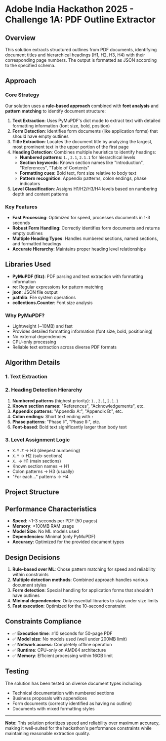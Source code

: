 # Adobe India Hackathon 2025 - Challenge 1A: PDF Outline Extractor

## Overview

This solution extracts structured outlines from PDF documents, identifying document titles and hierarchical headings (H1, H2, H3, H4) with their corresponding page numbers. The output is formatted as JSON according to the specified schema.

## Approach

### Core Strategy
Our solution uses a **rule-based approach** combined with **font analysis** and **pattern matching** to identify document structure:

1. **Text Extraction**: Uses PyMuPDF's dict mode to extract text with detailed formatting information (font size, bold, position)
2. **Form Detection**: Identifies form documents (like application forms) that should have empty outlines
3. **Title Extraction**: Locates the document title by analyzing the largest, most prominent text in the upper portion of the first page
4. **Heading Detection**: Combines multiple heuristics to identify headings:
   - **Numbered patterns**: `1.`, `2.1`, `2.1.1` for hierarchical levels
   - **Section keywords**: Known section names like "Introduction", "References", "Table of Contents"
   - **Formatting cues**: Bold text, font size relative to body text
   - **Pattern recognition**: Appendix patterns, colon endings, phase indicators
5. **Level Classification**: Assigns H1/H2/H3/H4 levels based on numbering depth and content patterns

### Key Features
- **Fast Processing**: Optimized for speed, processes documents in 1-3 seconds
- **Robust Form Handling**: Correctly identifies form documents and returns empty outlines
- **Multiple Heading Types**: Handles numbered sections, named sections, and formatted headings
- **Accurate Hierarchy**: Maintains proper heading level relationships

## Libraries Used

- **PyMuPDF (fitz)**: PDF parsing and text extraction with formatting information
- **re**: Regular expressions for pattern matching
- **json**: JSON file output
- **pathlib**: File system operations
- **collections.Counter**: Font size analysis

### Why PyMuPDF?
- Lightweight (~10MB) and fast
- Provides detailed formatting information (font size, bold, positioning)
- No external dependencies
- CPU-only processing
- Reliable text extraction across diverse PDF formats

## Algorithm Details

### 1. Text Extraction

### 2. Heading Detection Hierarchy
1. **Numbered patterns** (highest priority): `1.`, `2.1`, `2.1.1`
2. **Known section names**: "References", "Acknowledgements", etc.
3. **Appendix patterns**: "Appendix A:", "Appendix B:", etc.
4. **Colon endings**: Short text ending with `:` 
5. **Phase patterns**: "Phase I:", "Phase II:", etc.
6. **Font-based**: Bold text significantly larger than body text

### 3. Level Assignment Logic
- `X.Y.Z` → H3 (deepest numbering)
- `X.Y` → H2 (sub-sections)
- `X.` → H1 (main sections)
- Known section names → H1
- Colon patterns → H3 (usually)
- "For each..." patterns → H4

## Project Structure


## Performance Characteristics

- **Speed**: ~1-3 seconds per PDF (50 pages)
- **Memory**: <100MB RAM usage
- **Model Size**: No ML models used
- **Dependencies**: Minimal (only PyMuPDF)
- **Accuracy**: Optimized for the provided document types

## Design Decisions

1. **Rule-based over ML**: Chose pattern matching for speed and reliability within constraints
2. **Multiple detection methods**: Combined approach handles various document styles
3. **Form detection**: Special handling for application forms that shouldn't have outlines
4. **Minimal dependencies**: Only essential libraries to stay under size limits
5. **Fast execution**: Optimized for the 10-second constraint

## Constraints Compliance

- ✅ **Execution time**: ≤10 seconds for 50-page PDF
- ✅ **Model size**: No models used (well under 200MB limit)
- ✅ **Network access**: Completely offline operation
- ✅ **Runtime**: CPU-only on AMD64 architecture
- ✅ **Memory**: Efficient processing within 16GB limit

## Testing

The solution has been tested on diverse document types including:
- Technical documentation with numbered sections
- Business proposals with appendices
- Form documents (correctly identified as having no outline)
- Documents with mixed formatting styles

---

**Note**: This solution prioritizes speed and reliability over maximum accuracy, making it well-suited for the hackathon's performance constraints while maintaining reasonable extraction quality.
